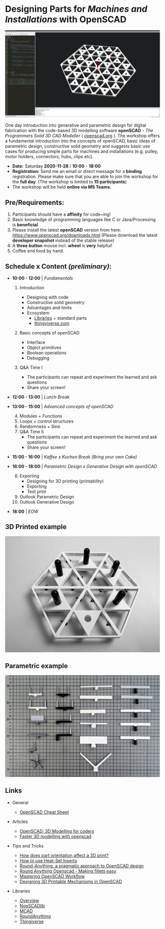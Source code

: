 # Designing Parts for *Machines and Installations* with OpenSCAD


![openscad example](materials/openscad_example.png)

One day introduction into generative and parametric design for digital fabrication with the code-based 3D modelling software **openSCAD** - *The Programmers Solid 3D CAD Modeller* ( [openscad.org](https://openscad.org) ). The workshop offers a fundamental introduction into the concepts of openSCAD, basic ideas of parametric design, constructive solid geometry and suggests basic use cases for producing simple parts for machines and installations (e.g. pulley, motor holders, connectors, hubs, clips etc).


- **Date:** Saturday **2020-11-28** / **10:00** - **18:00**
- **Registration:** Send me an email or direct message for a **binding** registration. Please make sure that you are able to join the workshop for the **full day**. (The workshop is limited to **15 participants**)
- The workshop will be held **online via MS Teams.**

## Pre/Requirements:

1. Participants should have a **affinity** for code~ing!
2. Basic knowledge of programming languages like C or Java/Processing is **beneficial**.
3. Please install the latest **openSCAD** version from here: https://www.openscad.org/downloads.html (Please download the latest **developer snapshot** instead of the stable release)
5. A **three button** mouse incl. **wheel** is **very** helpful!
4. Coffee and food by hand.

## Schedule x Content *(preliminary)*:

* **10:00 - 12:00** | *Fundamentals*
  1. Introduction
     - Designing with code
     - Constructive solid geometry
     - Advantages and limits
     - Ecosystem
       + [Libraries](https://www.openscad.org/libraries.html) + standard parts
       + [thingyiverse.com](https://www.thingiverse.com/)

  2. Basic concepts of openSCAD 
     - Interface
     - Object primitives
     - Boolean operations
     - Debugging

  3. Q&A Time I
     - The participants can repeat and experiment the learned and ask questions  
     - Share your screen!

* **12:00 - 13:00** | *Lunch Break*

* **13:00 - 15:00** |  *Advanced concepts of openSCAD*

  4. Modules + Functions
  5. Loops + control structures
  6. Randomness + Sine 
  7.  Q&A Time II
      - The participants can repeat and experiment the learned and ask questions  
      - Share your screen!


* **15:00 - 16:00** | *Kaffee x Kuchen Break (Bring your own Cake)*

* **16:00 - 18:00** | *Parametric Design x Generative Design with openSCAD*

  8. Exporting
     - Designing for 3D printing (printability)
     - Exporting
     - Test print
  9. Outlook Parametric Design
  10. Outlook Generative Design

* **18:00** | *EOW*

## 3D Printed example
![print example](materials/print.jpg)

## Parametric example
![print example](materials/parametric.jpg)


## Links
* General
  - [OpenSCAD Cheat Sheet](https://www.openscad.org/cheatsheet/index.html)

* Articles
  - [OpenSCAD: 3D Modelling for coders](https://medium.com/@mr_koz/openscad-3d-modelling-for-coders-10dd40650dac)
  - [Faster 3D modelling with openscad](https://medium.com/@mr_koz/faster-3d-modelling-with-openscad-d6443f3eea79)

* Tips and Tricks
  - [How does part orientation affect a 3D print?](https://www.3dhubs.com/knowledge-base/how-does-part-orientation-affect-3d-print/)
  - [How to use Heat-Set Inserts](https://hackaday.com/2019/02/28/threading-3d-printed-parts-how-to-use-heat-set-inserts/)
  - [Round-Anything, a pragmatic approach to OpenSCAD design](https://kurthutten.com/blog/round-anything-a-pragmatic-approach-to-openscad-design/)
  - [Round Anything Openscad - Making fillets easy](https://www.youtube.com/watch?v=laxv2wFKq8Q&feature=emb_title)
  - [Mastering OpenSCAD Workflow](https://hackaday.com/2018/11/14/mastering-openscad-workflow/)
  - [Designing 3D Printable Mechanisms in OpenSCAD](https://urish.medium.com/designing-3d-printable-mechanisms-in-openscad-5838dcb65b39)

* Libraries
  - [Overview](https://www.openscad.org/libraries.html)
  - [NopSCADlib](https://github.com/nophead/NopSCADlib)
  - [MCAD](https://github.com/openscad/MCAD)
  - [RoundAnything](https://github.com/Irev-Dev/Round-Anything)
  - [Thingiverse](https://www.thingiverse.com/)